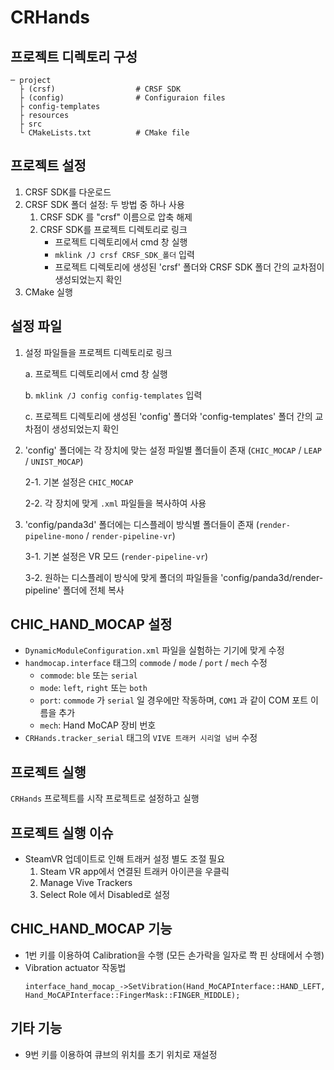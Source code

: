 # CRHands

## 프로젝트 디렉토리 구성
```
─ project
  ├ (crsf)                  # CRSF SDK
  ├ (config)                # Configuraion files
  ├ config-templates        
  ├ resources
  ├ src    
  └ CMakeLists.txt          # CMake file
```

## 프로젝트 설정
1. CRSF SDK를 다운로드
2. CRSF SDK 폴더 설정: 두 방법 중 하나 사용
   1. CRSF SDK 를 "crsf" 이름으로 압축 해제
   2. CRSF SDK를 프로젝트 디렉토리로 링크
      - 프로젝트 디렉토리에서 cmd 창 실행
      - `mklink /J crsf CRSF_SDK_폴더` 입력
      - 프로젝트 디렉토리에 생성된 'crsf' 폴더와 CRSF SDK 폴더 간의 교차점이 생성되었는지 확인
3. CMake 실행

## 설정 파일

1. 설정 파일들을 프로젝트 디렉토리로 링크

	a. 프로젝트 디렉토리에서 cmd 창 실행

    b. `mklink /J config config-templates` 입력

    c. 프로젝트 디렉토리에 생성된 'config' 폴더와 'config-templates' 폴더 간의 교차점이 생성되었는지 확인

2. 'config' 폴더에는 각 장치에 맞는 설정 파일별 폴더들이 존재 (`CHIC_MOCAP` / `LEAP` / `UNIST_MOCAP`)

	2-1. 기본 설정은 `CHIC_MOCAP`

	2-2. 각 장치에 맞게 `.xml` 파일들을 복사하여 사용

3. 'config/panda3d' 폴더에는 디스플레이 방식별 폴더들이 존재 (`render-pipeline-mono` / `render-pipeline-vr`)

	3-1. 기본 설정은 VR 모드 (`render-pipeline-vr`)

	3-2. 원하는 디스플레이 방식에 맞게 폴더의 파일들을 'config/panda3d/render-pipeline' 폴더에 전체 복사

## CHIC_HAND_MOCAP 설정

* `DynamicModuleConfiguration.xml` 파일을 실험하는 기기에 맞게 수정
* `handmocap.interface` 태그의 `commode` /  `mode` / `port` / `mech` 수정
  * `commode`: `ble` 또는 `serial`
  * `mode`: `left`, `right` 또는 `both`
  * `port`: `commode` 가 `serial` 일 경우에만 작동하며, `COM1` 과 같이 COM 포트 이름을 추가
  * `mech`: Hand MoCAP 장비 번호
* `CRHands.tracker_serial` 태그의 `VIVE 트래커 시리얼 넘버` 수정

## 프로젝트 실행
`CRHands` 프로젝트를 시작 프로젝트로 설정하고 실행

## 프로젝트 실행 이슈

* SteamVR 업데이트로 인해 트래커 설정 별도 조절 필요
  1. Steam VR app에서 연결된 트래커 아이콘을 우클릭
  2. Manage Vive Trackers
  3. Select Role 에서 Disabled로 설정

## CHIC_HAND_MOCAP 기능

* 1번 키를 이용하여 Calibration을 수행 (모든 손가락을 일자로 쫙 핀 상태에서 수행)
* Vibration actuator 작동법
  ```
  interface_hand_mocap_->SetVibration(Hand_MoCAPInterface::HAND_LEFT, Hand_MoCAPInterface::FingerMask::FINGER_MIDDLE);
  ```

## 기타 기능

* 9번 키를 이용하여 큐브의 위치를 초기 위치로 재설정
